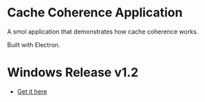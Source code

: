 # Cache Coherence Application
A smol application that demonstrates how cache coherence works.

Built with Electron. 

# Windows Release v1.2
* [Get it here](https://github.com/notACoder69/Cache-Coherence-Application/releases)
